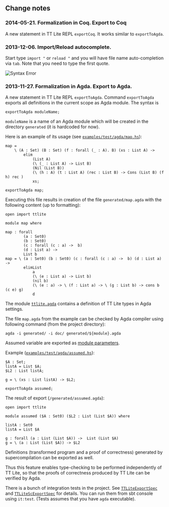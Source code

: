 ## Change notes

### 2014-05-21. Formalization in Coq. Export to Coq

A new statement in TT Lite REPL `exportCoq`. It works similar to `exportToAgda`.

### 2013-12-06. Import/Reload autocomplete.

Start type `import "` or `reload "` and you will have file name auto-completion via `tab`. Note that you need to type the first quote.

   ![Syntax Error](img/autocomplete.png)

### 2013-11-27. Formalization in Agda. Export to Agda.

A new statement in TT Lite REPL `exportToAgda`. Command `exportToAgda` exports all definitions in the current scope as Agda module. The syntax is 

```
exportToAgda moduleName;
```

`moduleName` is a name of an Agda module which will be created in the directory `generated` (it is hardcoded for now).

Here is an example of its usage (see [`examples/test/agda/map.hs`](/examples/test/agda/map.hs)):

```
map =
    \ (A : Set) (B : Set) (f : forall (_ : A). B) (xs : List A) ->
        elim
            (List A)
            (\ (_ : List A) -> List B)
            (Nil (List B))
            (\ (h : A) (t : List A) (rec : List B) -> Cons (List B) (f h) rec )
            xs;

exportToAgda map;
```

Executing this file results in creation of the file `generated/map.agda` with the following content (up to formatting):

```
open import ttlite

module map where

map : forall
        (a : Set0)
        (b : Set0)
        (c : forall (c : a) ->  b)
        (d : List a) -> 
        List b
map = \ (a : Set0) (b : Set0) (c : forall (c : a) ->  b) (d : List a) -> 
        elimList 
            a 
            (\ (e : List a) -> List b) 
            (nil b)
            (\ (e : a) -> \ (f : List a) -> \ (g : List b) -> cons b (c e) g)
            d
```

The module [`ttlite.agda`](/syntax/ttlite.agda) contains a definition of TT Lite types in Agda settings.

The file `map.agda` from the example can be checked by Agda compiler using following command (from the project directory):

```
agda -i generated/ -i doc/ generated/${module}.agda
```

Assumed variable are exported as [module parameters](http://wiki.portal.chalmers.se/agda/pmwiki.php?n=ReferenceManual.Modules#param). 

Example ([`examples/test/agda/assumed.hs`](/examples/test/agda/assumed.hs)):

```
$A : Set;
listA = List $A;
$L2 : List listA;

g = \ (xs : List listA) -> $L2;

exportToAgda assumed;
```

The result of export (`/generated/assumed.agda`):

```
open import ttlite

module assumed ($A : Set0) ($L2 : List (List $A)) where

listA : Set0
listA = List $A

g : forall (a : List (List $A)) ->  List (List $A)
g = \ (a : List (List $A)) -> $L2
```

Definitions (transformed program and a proof of correctness) generated by supercompilation can be exported as well.

Thus this feature enables type-checking to be performed independently of TT Lite, so that the proofs of correctness produced by TT Lite can be verified by Agda.

There is a bunch of integration tests in the project. See [`TTLiteExportSpec`](/ttlite-core/src/it/scala/ttlite/core/it/TTLiteExportSpec.scala) and [`TTLiteScExportSpec`](/ttlite-sc/src/it/scala/ttlite/sc/it/TTLiteScExportSpec.scala) for details. You can run them from sbt console using `it:test`. (Tests assumes that you have `agda` executable).
